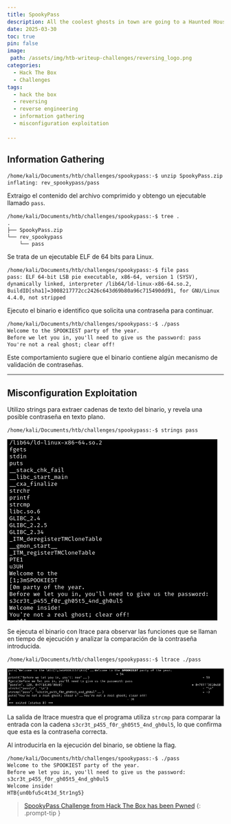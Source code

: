 ```yaml
---
title: SpookyPass
description: All the coolest ghosts in town are going to a Haunted Houseparty - can you prove you deserve to get in?
date: 2025-03-30
toc: true
pin: false
image:
 path: /assets/img/htb-writeup-challenges/reversing_logo.png
categories:
  - Hack The Box
  - Challenges
tags:
  - hack the box
  - reversing
  - reverse engineering
  - information gathering
  - misconfiguration exploitation

---
```

## Information Gathering

```terminal
/home/kali/Documents/htb/challenges/spookypass:-$ unzip SpookyPass.zip
inflating: rev_spookypass/pass
```

Extraigo el contenido del archivo comprimido y obtengo un ejecutable llamado `pass`.

```terminal
/home/kali/Documents/htb/challenges/spookypass:-$ tree .
.
├── SpookyPass.zip
└── rev_spookypass
    └── pass
```

Se trata de un ejecutable ELF de 64 bits para Linux.

```terminal
/home/kali/Documents/htb/challenges/spookypass:-$ file pass
pass: ELF 64-bit LSB pie executable, x86-64, version 1 (SYSV), dynamically linked, interpreter /lib64/ld-linux-x86-64.so.2, BuildID[sha1]=3008217772cc2426c643d69b80a96c715490dd91, for GNU/Linux 4.4.0, not stripped
```

Ejecuto el binario e identifico que solicita una contraseña para continuar.

```terminal
/home/kali/Documents/htb/challenges/spookypass:-$ ./pass           
Welcome to the SPOOKIEST party of the year.
Before we let you in, you'll need to give us the password: pass
You're not a real ghost; clear off!
```

Este comportamiento sugiere que el binario contiene algún mecanismo de validación de contraseñas.

---
## Misconfiguration Exploitation

Utilizo strings para extraer cadenas de texto del binario, y revela una posible contraseña en texto plano.

```terminal
/home/kali/Documents/htb/challenges/spookypass:-$ strings pass
```

![](assets/img/htb-writeup-spookypass/spookypass1.png)

Se ejecuta el binario con ltrace para observar las funciones que se llaman en tiempo de ejecución y analizar la comparación de la contraseña introducida.

```terminal
/home/kali/Documents/htb/challenges/spookypass:-$ ltrace ./pass
```

![](assets/img/htb-writeup-spookypass/spookypass2.png)

La salida de ltrace muestra que el programa utiliza `strcmp` para comparar la entrada con la cadena `s3cr3t_p455_f0r_gh05t5_4nd_gh0ul5`, lo que confirma que esta es la contraseña correcta.

Al introducirla en la ejecución del binario, se obtiene la flag.

```terminal
/home/kali/Documents/htb/challenges/spookypass:-$ ./pass
Welcome to the SPOOKIEST party of the year.
Before we let you in, you'll need to give us the password: s3cr3t_p455_f0r_gh05t5_4nd_gh0ul5
Welcome inside!
HTB{un0bfu5c4t3d_5tr1ng5}
```

> <a href="https://www.hackthebox.com/achievement/challenge/1521382/806" target="_blank">SpookyPass Challenge from Hack The Box has been Pwned</a>
{: .prompt-tip }